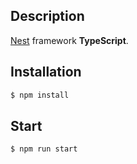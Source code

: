 ## Description

[Nest](https://github.com/nestjs/nest) framework **TypeScript**.
  
## Installation

```bash
$ npm install
```

## Start

```
$ npm run start
```
